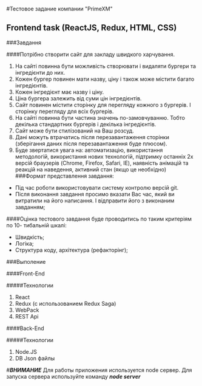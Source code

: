 #Тестовое задание компании "PrimeXM"

## Frontend task (ReactJS, Redux, HTML, CSS)

###Завдання

####Потрібно створити сайт для закладу швидкого харчування.
1. На сайті повинна бути можливість створювати і видаляти бургери та
інгредієнти до них.
2. Кожен бургер повинен мати назву, ціну і також може містити багато
інгредієнтів.
3. Кожен інгредієнт має назву і ціну.
4. Ціна бургера залежить від суми цін інгредієнтів.
5. Сайт повинен містити сторінку для перегляду кожного з бургерів. І
сторінку перегляду для всіх бургерів.
6. На сайті повинна бути частина значень по-замовчуванню. Тобто
декілька стандартних бургерів і декілька інгредієнтів.
7. Сайт може бути стилізований на Ваш розсуд.
8. Дані можуть втрачатись після перезавантаження сторінки
(зберігання даних після перезавантаження буде плюсом).
9. Буде звертатися увага на: автоматизацію, використання
методологій, використання нових технологій, підтримку останніх 2х
версій браузерів (Chrome, Firefox, Safari, IE), наявність анімацій та
реакцій на наведення, активний стан (якщо це необхідно)
###Формат представлення завдання:
+ Під час роботи використовувати систему контролю версій git.
+ Після виконання завдання просимо вказати Вас час, який ви
витратили на його написання. І відправити його з виконаним
завданням;

####Оцінка тестового завдання буде проводитись по таким критеріям по 10-
тибальній шкалі:
- Швидкість;
- Логіка;
- Структура коду, архітектура (рефакторінг);

###Выполение

####Front-End

#####Технологии
1. React
2. Redux (с использованием Redux Saga)
3. WebPack
4. REST Api

####Back-End

#####Технологии
1. Node.JS
2. DB Json файлы 

#***ВНИМАНИЕ***
Для работы приложения используется node сервер.
Для запуска сервера используйте команду ***node server*** 

